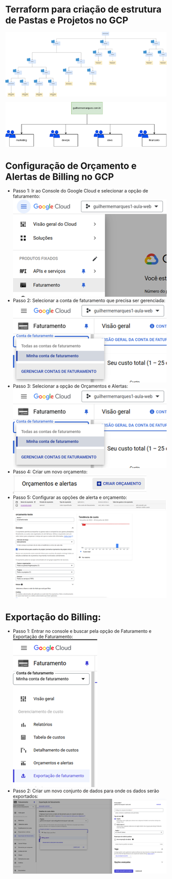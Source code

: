 # Terraform para criação de estrutura de Pastas e Projetos no GCP

![Estrutura da Organização](https://github.com/GuilhermeMarques1/trilha-gcp-fundations-terraform-projetosfolders/blob/master/Desenho%20Organiza%C3%A7%C3%A3o%20de%20Pastas%20e%20Projetos%20e%20Grupos%20de%20Acessos%20na%20GCP.drawio.png?raw=true)

![Organização de Grupos](https://github.com/GuilhermeMarques1/trilha-gcp-fundations-terraform-projetosfolders/blob/master/Desenho%20Organiza%C3%A7%C3%A3o%20de%20Pastas%20e%20Projetos%20e%20Grupos%20de%20Acessos%20na%20GCP-organiza%C3%A7%C3%A3o_grupos.drawio.png?raw=true)


# Configuração de Orçamento e Alertas de Billing no GCP
  - Passo 1: Ir ao Console do Google Cloud e selecionar a opção de faturamento:  
![Faturamento](https://github.com/GuilhermeMarques1/trilha-gcp-fundations-terraform-projetosfolders/blob/master/orcamento/Screenshot%20from%202024-06-25%2009-46-42.png?raw=true)
  - Passo 2: Selecionar a conta de faturamento que precisa ser gerenciada: ![Conta de Faturamento](https://github.com/GuilhermeMarques1/trilha-gcp-fundations-terraform-projetosfolders/blob/master/orcamento/Screenshot%20from%202024-06-25%2009-47-06.png?raw=true)
  - Passo 3: Selecionar a opção de Orçamentos e Alertas:  
![Orçamentos e Alertas](https://github.com/GuilhermeMarques1/trilha-gcp-fundations-terraform-projetosfolders/blob/master/orcamento/Screenshot%20from%202024-06-25%2009-47-06.png?raw=true)
  - Passo 4: Criar um novo orçamento:  
![Criar novo orçamento](https://github.com/GuilhermeMarques1/trilha-gcp-fundations-terraform-projetosfolders/blob/master/orcamento/Screenshot%20from%202024-06-25%2009-47-48.png?raw=true)
  - Passo 5: Configurar as opções de alerta e orçamento: ![Orçamento](https://github.com/GuilhermeMarques1/trilha-gcp-fundations-terraform-projetosfolders/blob/master/orcamento/Screenshot%20from%202024-06-25%2009-48-00.png?raw=true) ![Configurações](https://github.com/GuilhermeMarques1/trilha-gcp-fundations-terraform-projetosfolders/blob/master/orcamento/Screenshot%20from%202024-06-25%2009-48-23.png?raw=true)


# Exportação do Billing:
  - Passo 1: Entrar no console e buscar pela opção de Faturamento e Exportação de Faturamento:  
![Exportação de faturamento](https://github.com/GuilhermeMarques1/trilha-gcp-fundations-terraform-projetosfolders/blob/master/billing_export/Screenshot%20from%202024-06-28%2008-19-42.png?raw=true)  
  - Passo 2: Criar um novo conjunto de dados para onde os dados serão exportados:  
![Novo conjunto de dados](https://github.com/GuilhermeMarques1/trilha-gcp-fundations-terraform-projetosfolders/blob/master/billing_export/Screenshot%20from%202024-06-28%2008-28-53.png?raw=true)
